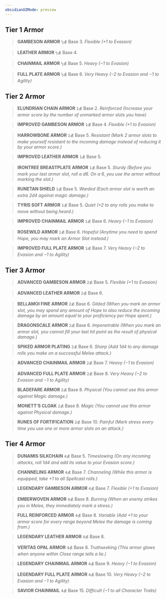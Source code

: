 ```yaml
---
obsidianUIMode: preview
---
```

## Tier 1 Armor

> **GAMBESON ARMOR** `½💰` Base 3. *Flexible (+1 to Evasion)*

> **LEATHER ARMOR** `½💰` Base 4.

> **CHAINMAIL ARMOR** `½💰` Base 5. *Heavy (−1 to Evasion)*

> **FULL PLATE ARMOR** `½💰` Base 6. *Very Heavy (−2 to Evasion and −1 to Agility)*

## Tier 2 Armor

> **ELUNDRIAN CHAIN ARMOR** `1💰` Base 2. *Reinforced (Increase your armor score by the number of unmarked armor slots you have)*

> **IMPROVED GAMBESON ARMOR** `1💰` Base 4. *Flexible (+1 to Evasion)*

> **HARROWBONE ARMOR** `1💰` Base 5. *Resistant (Mark 2 armor slots to make yourself resistant to the incoming damage instead of reducing it by your armor score.)*

> **IMPROVED LEATHER ARMOR** `1💰` Base 5.

> **IRONTREE BREASTPLATE ARMOR** `1💰` Base 5. *Sturdy (Before you mark your last armor slot, roll a d6. On a 6, you use the armor without marking the slot.)*

> **RUNETAN SHIELD** `1💰` Base 5. *Warded (Each armor slot is worth an extra 2d4 against magic damage.)*

> **TYRIS SOFT ARMOR** `1💰` Base 5. *Quiet (+2 to any rolls you make to move without being heard.)*

> **IMPROVED CHAINMAIL ARMOR** `1💰` Base 6. *Heavy (−1 to Evasion)*

> **ROSEWILD ARMOR** `1💰` Base 6. *Hopeful (Anytime you need to spend Hope, you may mark an Armor Slot instead.)*

> **IMPROVED FULL PLATE ARMOR** `1💰` Base 7. *Very Heavy (−2 to Evasion and −1 to Agility)*

## Tier 3 Armor

> **ADVANCED GAMBESON ARMOR** `2💰` Base 5. *Flexible (+1 to Evasion)*

> **ADVANCED LEATHER ARMOR** `2💰` Base 6.

> **BELLAMOI FINE ARMOR** `2💰` Base 6. *Gilded (When you mark an armor slot, you may spend any amount of Hope to also reduce the incoming damage by an amount equal to your proficiency per Hope spent.)*

> **DRAGONSCALE ARMOR** `2💰` Base 6. *Impenetrable (When you mark an armor slot, you cannot fill your last hit point as the result of physical damage.)*

> **SPIKED ARMOR PLATING** `2💰` Base 6. *Sharp (Add 1d4 to any damage rolls you make on a successful Melee attack.)*

> **ADVANCED CHAINMAIL ARMOR** `2💰` Base 7. *Heavy (−1 to Evasion)*

> **ADVANCED FULL PLATE ARMOR** `2💰` Base 8. *Very Heavy (−2 to Evasion and −1 to Agility)*

> **BLADEFARE ARMOR** `2💰` Base 8. *Physical (You cannot use this armor against Magic damage.)*

> **MONETT’S CLOAK** `2💰` Base 8. *Magic (You cannot use this armor against Physical damage.)*

> **RUNES OF FORTIFICATION** `2💰` Base 10. *Painful (Mark stress every time you use one or more armor slots on an attack.)*

## Tier 4 Armor

> **DUNAMIS SILKCHAIN** `4💰` Base 5. *Timeslowing (On any incoming attacks, roll 1d4 and add its value to your Evasion score.)*

> **CHANNELING ARMOR** `4💰` Base 7. *Channeling (While this armor is equipped, take +1 to all Spellcast rolls.)*

> **LEGENDARY GAMBESON ARMOR** `4💰` Base 7. *Flexible (+1 to Evasion)*

> **EMBERWOVEN ARMOR** `4💰` Base 8. *Burning (When an enemy strikes you in Melee, they immediately mark a stress.)*

> **FULL REINFORCED ARMOR** `4💰` Base 8. *Variable (Add +1 to your armor score for every range beyond Melee the damage is coming from.)*

> **LEGENDARY LEATHER ARMOR** `4💰` Base 8.

> **VERITAS OPAL ARMOR** `4💰` Base 8. *Truthseeking (This armor glows when anyone within Close range tells a lie.)*

> **LEGENDARY CHAINMAIL ARMOR** `4💰` Base 9. *Heavy (−1 to Evasion)*

> **LEGENDARY FULL PLATE ARMOR** `4💰` Base 10. *Very Heavy (−2 to Evasion and −1 to Agility)*

> **SAVIOR CHAINMAIL** `4💰` Base 15. *Difficult (−1 to all Character Traits)*